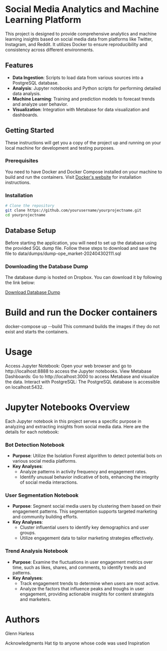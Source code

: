 # Social Media Analytics and Machine Learning Platform

This project is designed to provide comprehensive analytics and machine learning insights based on social media data from platforms like Twitter, Instagram, and Reddit. It utilizes Docker to ensure reproducibility and consistency across different environments.

## Features

- **Data Ingestion**: Scripts to load data from various sources into a PostgreSQL database.
- **Analysis**: Jupyter notebooks and Python scripts for performing detailed data analysis.
- **Machine Learning**: Training and prediction models to forecast trends and analyze user behavior.
- **Visualization**: Integration with Metabase for data visualization and dashboards.

## Getting Started

These instructions will get you a copy of the project up and running on your local machine for development and testing purposes.

### Prerequisites

You need to have Docker and Docker Compose installed on your machine to build and run the containers. Visit [Docker's website](https://www.docker.com/get-started) for installation instructions.

### Installation

```bash
# Clone the repository
git clone https://github.com/yourusername/yourprojectname.git
cd yourprojectname
```

## Database Setup

Before starting the application, you will need to set up the database using the provided SQL dump file. Follow these steps to download and save the file to data/dumps/dump-ope_market-202404302111.sql

### Downloading the Database Dump

The database dump is hosted on Dropbox. You can download it by following the link below:

[Download Database Dump](https://www.dropbox.com/scl/fi/nfulnfshgnnmfj3a7w9pr/dump-ope_market-202404302111.sql?rlkey=ywa2dkwoo10z59ouewf39btkk&st=zn22orkz&dl=0)


# Build and run the Docker containers
docker-compose up --build
This command builds the images if they do not exist and starts the containers.

# Usage
Access Jupyter Notebook: Open your web browser and go to http://localhost:8888 to access the Jupyter notebooks.
View Metabase Dashboards: Go to http://localhost:3000 to access Metabase and visualize the data.
Interact with PostgreSQL: The PostgreSQL database is accessible on localhost:5432.

# Jupyter Notebooks Overview

Each Jupyter notebook in this project serves a specific purpose in analyzing and extracting insights from social media data. Here are the details for each notebook:

### Bot Detection Notebook

- **Purpose**: Utilize the Isolation Forest algorithm to detect potential bots on various social media platforms. 
- **Key Analyses**:
  - Analyze patterns in activity frequency and engagement rates.
  - Identify unusual behavior indicative of bots, enhancing the integrity of social media interactions.

### User Segmentation Notebook

- **Purpose**: Segment social media users by clustering them based on their engagement patterns. This segmentation supports targeted marketing and community building efforts.
- **Key Analyses**:
  - Cluster influential users to identify key demographics and user groups.
  - Utilize engagement data to tailor marketing strategies effectively.

### Trend Analysis Notebook

- **Purpose**: Examine the fluctuations in user engagement metrics over time, such as likes, shares, and comments, to identify trends and patterns.
- **Key Analyses**:
  - Track engagement trends to determine when users are most active.
  - Analyze the factors that influence peaks and troughs in user engagement, providing actionable insights for content strategists and marketers.

# Authors
Glenn Harless

Acknowledgments
Hat tip to anyone whose code was used
Inspiration